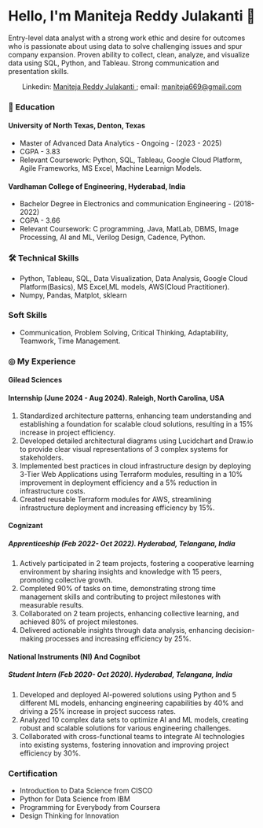 # Hello, I'm Maniteja Reddy Julakanti 👋
Entry-level data analyst with a strong work ethic and desire for outcomes who is passionate about using data to solve challenging issues and spur company expansion. Proven ability to collect, clean, analyze, and visualize data using SQL, Python, and Tableau. Strong communication and presentation skills.

<p align='center'>  
   Linkedin: <a href="https://www.linkedin.com/in/maniteja-reddy/"> 
       Maniteja Reddy Julakanti
   </a>;
   email: <a href='mailto:maniteja669@gmail.com'>maniteja669@gmail.com</a>
</p>


### 📖 Education

#### University of North Texas, Denton, Texas
- Master of Advanced Data Analytics - Ongoing - (2023 - 2025)
- CGPA - 3.83
- Relevant Coursework: Python, SQL, Tableau, Google Cloud Platform, Agile Frameworks, MS Excel, Machine Learnign Models.

#### Vardhaman College of Engineering, Hyderabad, India
- Bachelor Degree in Electronics and communication Engineering - (2018-2022)
-  CGPA - 3.66
-  Relevant Coursework: C programming, Java, MatLab, DBMS, Image Processing, AI and ML, Verilog Design, Cadence, Python.  


### 🛠 Technical Skills
*   Python, Tableau, SQL, Data Visualization, Data Analysis, Google Cloud Platform(Basics), MS Excel,ML models, AWS(Cloud Practitioner).
*   Numpy, Pandas, Matplot, sklearn
  
###  Soft Skills
* Communication, Problem Solving, Critical Thinking, Adaptability, Teamwork, Time Management.

### ◎ My Experience 
#### Gilead Sciences
#### Internship (June 2024 - Aug 2024). Raleigh, North Carolina, USA
1. Standardized architecture patterns, enhancing team understanding and establishing a foundation for scalable cloud solutions, resulting in a 15% increase in project efficiency.
2. Developed detailed architectural diagrams using Lucidchart and Draw.io to provide clear visual representations of 3 complex systems for stakeholders.
3. Implemented best practices in cloud infrastructure design by deploying 3-Tier Web Applications using Terraform modules, resulting in a 10% improvement in deployment efficiency and a 5% reduction in infrastructure costs.
4. Created reusable Terraform modules for AWS, streamlining infrastructure deployment and increasing efficiency by 15%.
#### Cognizant 
##### Apprenticeship (Feb 2022- Oct 2022). Hyderabad, Telangana, India
1. Actively participated in 2 team projects, fostering a cooperative learning environment by sharing insights and knowledge with 15 peers, promoting collective growth.
2. Completed 90% of tasks on time, demonstrating strong time management skills and contributing to project milestones with measurable results.
3. Collaborated on 2 team projects, enhancing collective learning, and achieved 80% of project milestones.
4. Delivered actionable insights through data analysis, enhancing decision-making processes and increasing efficiency by 25%.
#### National Instruments (NI) And Cognibot
##### Student Intern (Feb 2020- Oct 2020). Hyderabad, Telangana, India
1. Developed and deployed AI-powered solutions using Python and 5 different ML models, enhancing engineering capabilities by 40% and driving a 25% increase in project success rates.
2. Analyzed 10 complex data sets to optimize AI and ML models, creating robust and scalable solutions for various engineering challenges.
3. Collaborated with cross-functional teams to integrate AI technologies into existing systems, fostering innovation and improving project efficiency by 30%.
### Certification
* Introduction to Data Science from CISCO
* Python for Data Science from IBM
* Programming for Everybody from Coursera
* Design Thinking for Innovation
